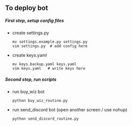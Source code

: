 ## To deploy bot

##### First step, setup config files

- create settings.py
  ```
  mv settings.example.py settings.py
  vim settings.py  # add config here
  ```
- create keys.yaml
  ```
  mv keys.backup.yaml keys.yaml
  vim keys.yaml   # write keys here
  ```

##### Second step, run scripts

- run buy_wiz bot
  ```
  python buy_wiz_routine.py
  ```
- run send_discord bot (open another screen / use nohup)
  ```
  python send_discord_routine.py
  ```
